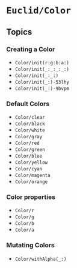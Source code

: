 # ``Euclid/Color``

## Topics

### Creating a Color

- ``Color/init(r:g:b:a:)``
- ``Color/init(_:_:_:_:)``
- ``Color/init(_:_:)``
- ``Color/init(_:)-53lhy``
- ``Color/init(_:)-9bvpm``

### Default Colors

- ``Color/clear``
- ``Color/black``
- ``Color/white``
- ``Color/gray``
- ``Color/red``
- ``Color/green``
- ``Color/blue``
- ``Color/yellow``
- ``Color/cyan``
- ``Color/magenta``
- ``Color/orange``

### Color properties

- ``Color/r``
- ``Color/g``
- ``Color/b``
- ``Color/a``

### Mutating Colors

- ``Color/withAlpha(_:)``
